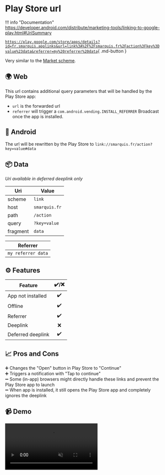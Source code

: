 # Play Store url

!!! info "Documentation"
    https://developer.android.com/distribute/marketing-tools/linking-to-google-play.html#UriSummary

[`https://play.google.com/store/apps/details?id=fr.smarquis.applinks&url=link%3A%2F%2Fsmarquis.fr%2Faction%3Fkey%3Dvalue%23data&referrer=my%20referrer%20data`](https://play.google.com/store/apps/details?id=fr.smarquis.applinks&url=link%3A%2F%2Fsmarquis.fr%2Faction%3Fkey%3Dvalue%23data&referrer=my%20referrer%20data){ .md-button }

Very similar to the [Market scheme](market-scheme.md).

## 🌍 Web

This url contains additional query parameters that will be handled by the Play Store app:

- `url` is the forwarded url
- `referrer` will trigger a `com.android.vending.INSTALL_REFERRER` Broadcast once the app is installed.

## 🤖 Android

The url will be rewritten by the Play Store to `link://smarquis.fr/action?key=value#data`

## 📦 Data

*Uri available in deferred deeplink only*

| Uri | Value |
|---|---|
| scheme | `link` |
| host | `smarquis.fr` |
| path | `/action` |
| query | `?key=value` |
| fragment | `data` |

| Referrer |
|---|
| `my referrer data` |

## ⚙️ Features

| Feature | ✔️/❌ |
|---|:---:|
| App not installed | ✔️ |
| Offline | ✔️ |
| Referrer | ✔️ |
| Deeplink | ❌ |
| Deferred deeplink | ✔️ |

## 📈 Pros and Cons

➕ Changes the "Open" button in Play Store to "Continue"  
➕ Triggers a notification with "Tap to continue"  
➖ Some (in-app) browsers might directly handle these links and prevent the Play Store app to launch  
➖ When app is installed, it still opens the Play Store app and completely ignores the deeplink  

## 📹 Demo

<video class="device" controls muted>
    <source src="../assets/play-store-url.mp4" type="video/mp4">
</video>
